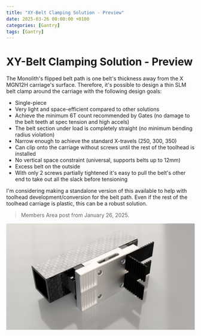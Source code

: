 ```yaml
---
title: "XY-Belt Clamping Solution - Preview"
date: 2025-03-26 00:00:00 +0100
categories: [Gantry]
tags: [Gantry]
---
```


# XY-Belt Clamping Solution - Preview

The Monolith's flipped belt path is one belt's thickness away from the X MGN12H carriage's surface. Therefore, it's possible to design a thin SLM belt clamp around the carriage with the following design goals:
- Single-piece
- Very light and space-efficient compared to other solutions
- Achieve the minimum 6T count recommended by Gates (no damage to the belt teeth at spec tension and high accels)
- The belt section under load is completely straight (no minimum bending radius violation)
- Narrow enough to achieve the standard X-travels (250, 300, 350)
- Can clip onto the carriage without screws until the rest of the toolhead is installed
- No vertical space constraint (universal, supports belts up to 12mm)
- Excess belt on the outside
- With only 2 screws partially tightened it's easy to pull the belt's other end to take out all the slack before tensioning

I'm considering making a standalone version of this available to help with toolhead development/conversion for the belt path. Even if the rest of the toolhead carriage is plastic, this can be a robust solution.

> Members Area post from January 26, 2025.

![Belt clamp preview](assets\media\belt_clamp_preview.PNG)